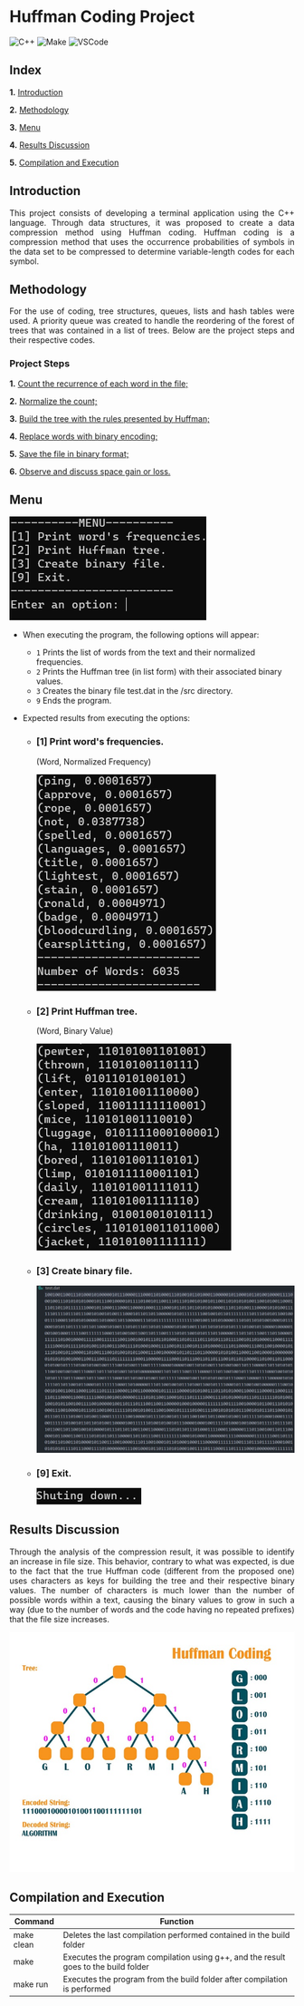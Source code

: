 # Huffman Coding Project

![C++](https://img.shields.io/badge/Language-C++-green.svg)
![Make](https://img.shields.io/badge/Compilation-Make-orange)
![VSCode](https://img.shields.io/badge/IDE-VSCode-informational)

## Index

__1.__ [Introduction](#introduction)

__2.__ [Methodology](#methodology)

__3.__ [Menu](#menu)

__4.__ [Results Discussion](#results-discussion)

__5.__ [Compilation and Execution](#compilation-and-execution)

## Introduction

<p align="justify">
    This project consists of developing a terminal application using the C++ language. Through data structures, it was proposed to create a data compression method using Huffman coding. Huffman coding is a compression method that uses the occurrence probabilities of symbols in the data set to be compressed to determine variable-length codes for each symbol.    
</p>

## Methodology
<p align="justify">
    For the use of coding, tree structures, queues, lists and hash tables were used. A priority queue was created to handle the reordering of the forest of trees that was contained in a list of trees. Below are the project steps and their respective codes.
</p>

### Project Steps

__1.__ [Count the recurrence of each word in the file;](https://github.com/diegohat/huffman/blob/main/src/tree.cpp#L41)

__2.__ [Normalize the count;](https://github.com/diegohat/huffman/blob/main/src/tree.cpp#L49)

__3.__ [Build the tree with the rules presented by Huffman;](https://github.com/diegohat/huffman/blob/main/src/tree.cpp#L95)

__4.__ [Replace words with binary encoding;](https://github.com/diegohat/huffman/blob/main/src/tree.cpp#L62)

__5.__ [Save the file in binary format;](https://github.com/diegohat/huffman/blob/main/src/tree.cpp#L138)

__6.__ [Observe and discuss space gain or loss.](#results-discussion)

## Menu

![Screenshot](img/menuPrincipal.jpg)

- When executing the program, the following options will appear:
    - `1` Prints the list of words from the text and their normalized frequencies.
    - `2` Prints the Huffman tree (in list form) with their associated binary values.
    - `3` Creates the binary file test.dat in the /src directory.
    - `9` Ends the program.

- Expected results from executing the options:

    - ### [1] Print word's frequencies.
        
        (Word, Normalized Frequency)

        ![Screenshot](img/1.jpg)

    - ### [2] Print Huffman tree.

        (Word, Binary Value)

        ![Screenshot](img/2.jpg)

    - ### [3] Create binary file.

        ![Screenshot](img/3.jpg)

    - ### [9] Exit.

        ![Screenshot](img/4.jpg)


## Results Discussion

<p align="justify">
    Through the analysis of the compression result, it was possible to identify an increase in file size. This behavior, contrary to what was expected, is due to the fact that the true Huffman code (different from the proposed one) uses characters as keys for building the tree and their respective binary values. The number of characters is much lower than the number of possible words within a text, causing the binary values to grow in such a way (due to the number of words and the code having no repeated prefixes) that the file size increases.
</p>

![Screenshot](img/huffman.jpg)

## Compilation and Execution

| Command    | Function                                                                                  |
| ---------- | --------------------------------------------------------------------------------------- |
| make clean | Deletes the last compilation performed contained in the build folder                     |
| make       | Executes the program compilation using g++, and the result goes to the build folder     |
| make run   | Executes the program from the build folder after compilation is performed               |
